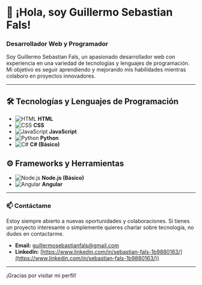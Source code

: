 # 👋 ¡Hola, soy Guillermo Sebastian Fals!

### Desarrollador Web y Programador

Soy Guillermo Sebastian Fals, un apasionado desarrollador web con experiencia en una variedad de tecnologías y lenguajes de programación. Mi objetivo es seguir aprendiendo y mejorando mis habilidades mientras colaboro en proyectos innovadores.

---

## 🛠️ Tecnologías y Lenguajes de Programación

- ![HTML](https://img.shields.io/badge/HTML-E34F26?style=flat-square&logo=html5&logoColor=white) **HTML**
- ![CSS](https://img.shields.io/badge/CSS-1572B6?style=flat-square&logo=css3&logoColor=white) **CSS**
- ![JavaScript](https://img.shields.io/badge/JavaScript-F7DF1E?style=flat-square&logo=javascript&logoColor=black) **JavaScript**
- ![Python](https://img.shields.io/badge/Python-3776AB?style=flat-square&logo=python&logoColor=white) **Python**
- ![C#](https://img.shields.io/badge/C%23-239120?style=flat-square&logo=c-sharp&logoColor=white) **C# (Básico)**

## ⚙️ Frameworks y Herramientas

- ![Node.js](https://img.shields.io/badge/Node.js-339933?style=flat-square&logo=nodedotjs&logoColor=white) **Node.js (Básico)**
- ![Angular](https://img.shields.io/badge/Angular-DD0031?style=flat-square&logo=angular&logoColor=white) **Angular**

---

### 📫 Contáctame

Estoy siempre abierto a nuevas oportunidades y colaboraciones. Si tienes un proyecto interesante o simplemente quieres charlar sobre tecnología, no dudes en contactarme.

- **Email:** [guillermosebastianfals@gmail.com](mailto:guillermosebastianfals@gmail.com)
- **LinkedIn:** [https://www.linkedin.com/in/sebastian-fals-1b9880163/](https://www.linkedin.com/in/sebastian-fals-1b9880163/))

---

¡Gracias por visitar mi perfil!
